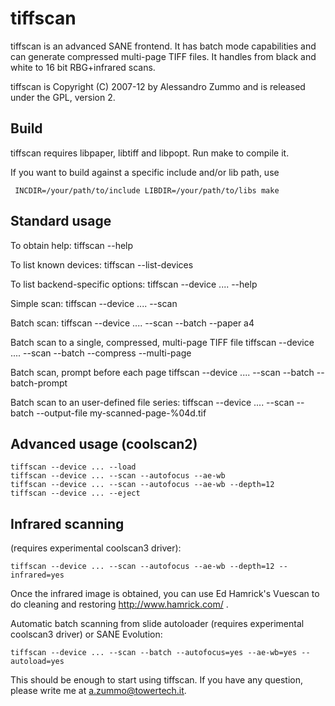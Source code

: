 tiffscan
========

tiffscan is an advanced SANE frontend. It has batch mode capabilities and
can generate compressed multi-page TIFF files. It handles from black and
white to 16 bit RBG+infrared scans.

tiffscan is Copyright (C) 2007-12 by Alessandro Zummo
and is released under the GPL, version 2.

Build
-----

tiffscan requires libpaper, libtiff and libpopt. Run make
to compile it.

If you want to build against a specific include and/or lib path, use

```
 INCDIR=/your/path/to/include LIBDIR=/your/path/to/libs make
```

Standard usage
--------------

To obtain help:
    tiffscan --help

To list known devices:
    tiffscan --list-devices

To list backend-specific options:
    tiffscan --device .... --help

Simple scan:
    tiffscan --device .... --scan

Batch scan:
    tiffscan --device .... --scan --batch --paper a4

Batch scan to a single, compressed, multi-page TIFF file
    tiffscan --device .... --scan --batch --compress --multi-page

Batch scan, prompt before each page
    tiffscan --device .... --scan --batch --batch-prompt

Batch scan to an user-defined file series:
    tiffscan --device .... --scan --batch --output-file my-scanned-page-%04d.tif


Advanced usage (coolscan2)
--------------------------

    tiffscan --device ... --load
    tiffscan --device ... --scan --autofocus --ae-wb
    tiffscan --device ... --scan --autofocus --ae-wb --depth=12
    tiffscan --device ... --eject

Infrared scanning 
-----------------

(requires experimental coolscan3 driver):

    tiffscan --device ... --scan --autofocus --ae-wb --depth=12 --infrared=yes

Once the infrared image is obtained, you can use Ed Hamrick's Vuescan
to do cleaning and restoring http://www.hamrick.com/ .

Automatic batch scanning from slide autoloader
(requires experimental coolscan3 driver) or SANE Evolution:

    tiffscan --device ... --scan --batch --autofocus=yes --ae-wb=yes --autoload=yes

This should be enough to start using tiffscan. If you have any
question, please write me at a.zummo@towertech.it.

